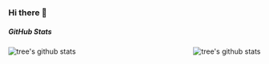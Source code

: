 ### Hi there 👋

<!--
**littleTreeme/littleTreeme** is a ✨ _special_ ✨ repository because its `README.md` (this file) appears on your GitHub profile.

Here are some ideas to get you started:

- 🔭 I’m currently working on ...
- 🌱 I’m currently learning ...
- 👯 I’m looking to collaborate on ...
- 🤔 I’m looking for help with ...
- 💬 Ask me about ...
- 📫 How to reach me: ...
- 😄 Pronouns: ...
- ⚡ Fun fact: ...
-->

##### GitHub Stats

<!-- ![](https://activity-graph.herokuapp.com/graph?username=wangrongding&theme=github) -->

<div align="center">
    <a href="https://github.com/littleTreeme">
        <img align="left" src="https://github-readme-stats.vercel.app/api?username=littleTreemeg&show_icons=truee&include_all_commits=true&theme=onedark&hide=prs" alt="tree's github stats"/>
    </a>
    <a href="https://github.com/littleTreeme">
        <img align="right" src="https://github-readme-stats.vercel.app/api/top-langs/?username=littleTreeme&layout=compact&show_icons=truee&include_all_commits=true&theme=onedark&card_width=230" alt="tree's github stats"/>
    </a>
</div>



